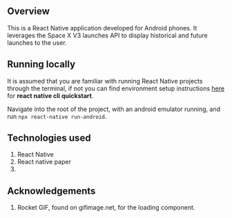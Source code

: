 
## Overview

This is a React Native application developed for Android phones. It leverages the Space X V3 launches API to display historical and future launches to the user.

## Running locally

It is assumed that you are familiar with running React Native projects through the terminal, if not you can find environment setup instructions [here](https://reactnative.dev/docs/environment-setup) for __react native cli quickstart__.

Navigate into the root of the project, with an android emulator running, and run `npx react-native run-android`.

## Technologies used

1. React Native
2. React native paper
3. 

## Acknowledgements

1. Rocket GIF, found on gifimage.net, for the loading component.